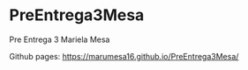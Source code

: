 # PreEntrega3Mesa
Pre Entrega 3 Mariela Mesa


Github pages: https://marumesa16.github.io/PreEntrega3Mesa/